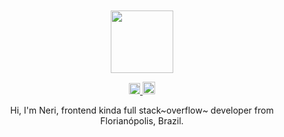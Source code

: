 <div align="center">
  <br>
  <br>
  <a href="https://www.youtube.com/watch?v=w5GrxfjuTTI&list=OLAK5uy_mX9d9zsFckvzZEXQtDpdjnMdeZJrV9Wnc">
    <img width="100" height="100" src="https://media.giphy.com/media/Q5ceY3HTUvepCPMXPD/giphy.gif" />
  </a>
  <p>
    <a href="https://www.linkedin.com/in/nbfontana/">
      <img height="18" src="https://image.flaticon.com/icons/svg/25/25320.svg" />
    </a>
    <a href="mailto:nerifontana@gmail.com">
      <img height="20" src="https://image.flaticon.com/icons/svg/732/732026.svg" />
    </a>
  </p>
  <p>Hi, I'm Neri, frontend kinda full stack~overflow~ developer from Florianópolis, Brazil.</p>
  <br>
  <br>
</div>
